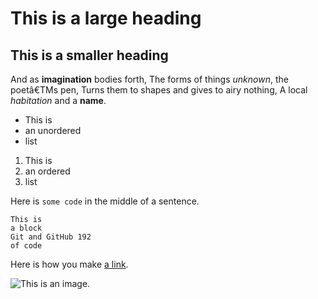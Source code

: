 # This is a large heading
## This is a smaller heading
And as **imagination** bodies forth,
The forms of things *unknown*, the poetâ€TMs pen, Turns them to shapes and gives to airy nothing, A local *habitation* and a **name**.
- This is
- an unordered 
- list
1. This is
2. an ordered 
3. list

Here is `some code` in the middle of a sentence. 

```
This is
a block
Git and GitHub 192
of code
```

Here is how you make [a link](https://www.wikipedia.org/).

![This is an image.](https://github.com/yihui/xaringan/releases/download/v0.0.2/karl-moustache.jpg)

